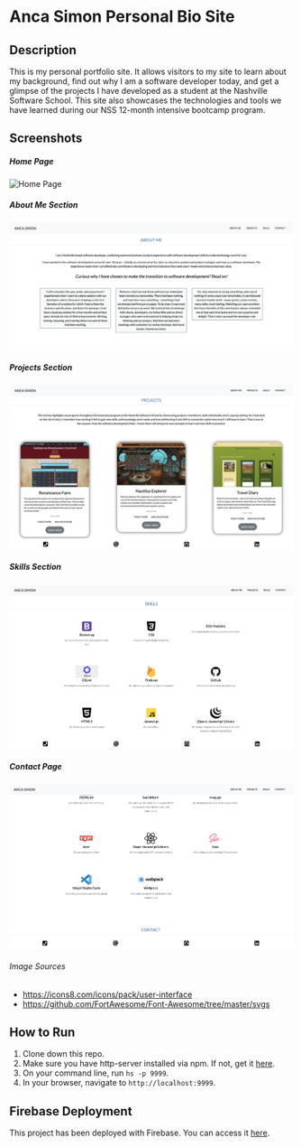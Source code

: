 # Anca Simon Personal Bio Site

## Description
This is my personal portfolio site. It allows visitors to my site to learn about my background, find out why I am a software developer today, and get a glimpse of the projects I have developed as a student at the Nashville Software School. This site also showcases the technologies and tools we have learned during our NSS 12-month intensive bootcamp program. 

## Screenshots
##### Home Page
![Home Page](./personal-bio-screenshots/home.png)
##### About Me Section
![About Page](./personal-bio-screenshots/about.png)
##### Projects Section
![Projects Page](./personal-bio-screenshots/projects.png)
##### Skills Section
![Skills Page](./personal-bio-screenshots/skills.png)
##### Contact Page
![Contact Page](./personal-bio-screenshots/contact.png)

###### Image Sources
* https://icons8.com/icons/pack/user-interface 
* https://github.com/FortAwesome/Font-Awesome/tree/master/svgs 

## How to Run
1. Clone down this repo.
1. Make sure you have http-server installed via npm. If not, get it [here](https://www.npmjs.com/package/http-server).
1. On your command line, run `hs -p 9999`.
1. In your browser, navigate to `http://localhost:9999`.

## Firebase Deployment
This project has been deployed with Firebase. 
You can access it [here](https://pinterest-4b62d.web.app/). 
